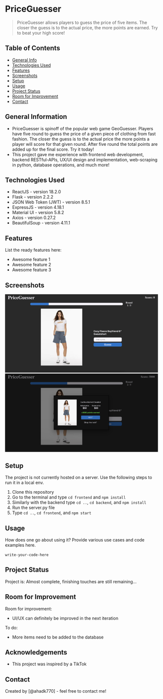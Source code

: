 # PriceGuesser

> PriceGuesser allows players to guess the price of five items. The closer the guess is to the actual price, the more points are earned. Try to beat your high score!

## Table of Contents
* [General Info](#general-information)
* [Technologies Used](#technologies-used)
* [Features](#features)
* [Screenshots](#screenshots)
* [Setup](#setup)
* [Usage](#usage)
* [Project Status](#project-status)
* [Room for Improvement](#room-for-improvement)
* [Contact](#contact)
<!-- * [License](#license) -->


## General Information
- PriceGuesser is spinoff of the popular web game GeoGuesser. Players have five round to guess the price of a given piece of clothing from fast fashion. The closer the guess is to the actual price the more points a player will score for that given round. After five round the total points are added up for the final score. Try it today!
- This project gave me experience with frontend web development, backend RESTful-APIs, UX/UI design and implementation, web-scraping in python, database operations, and much more! 


## Technologies Used
- ReactJS - version 18.2.0
- Flask - version 2.2.2
- JSON Web Token (JWT) - version 8.5.1
- ExpressJS - version 4.18.1
- Material UI - version 5.8.2
- Axios - version 0.27.2
- BeautifulSoup - version 4.11.1

## Features
List the ready features here:
- Awesome feature 1
- Awesome feature 2
- Awesome feature 3


## Screenshots
![Example screenshot](./img/gameplay.png)
![Example screenshot](./img/modal.png)
<!-- If you have screenshots you'd like to share, include them here. -->


## Setup
The project is not currently hosted on a server. Use the following steps to run it in a local env.

1) Clone this repository
2) Go to the terminal and type `cd frontend` and `npm install`
3) Similarly with the backend type `cd ..`, `cd backend`, and `npm install`
4) Run the server.py file
5) Type `cd ..`, `cd frontend`, and `npm start`


## Usage
How does one go about using it?
Provide various use cases and code examples here.

`write-your-code-here`


## Project Status
Project is: Almost complete, finishing touches are still remaining...


## Room for Improvement

Room for improvement:
- UI/UX can definitely be improved in the next iteration

To do:
- More items need to be added to the database


## Acknowledgements
- This project was inspired by a TikTok


## Contact
Created by [@ahadk770] - feel free to contact me!
